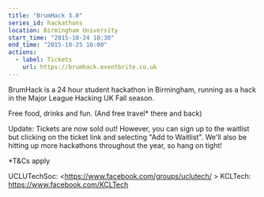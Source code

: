 ```yaml
---
title: "BrumHack 3.0"
series_id: hackathons
location: Birmingham University
start_time: "2015-10-24 10:30"
end_time: "2015-10-25 16:00"
actions:
  - label: Tickets
    url: https://brumhack.eventbrite.co.uk
---
```


BrumHack is a 24 hour student hackathon in Birmingham, running as a hack in the Major League Hacking UK Fall season.

Free food, drinks and fun. (And free travel* there and back)

Update: Tickets are now sold out! However, you can sign up to the waitlist but clicking on the ticket link and selecting "Add to Waitlist". We'll also be hitting up more hackathons throughout the year, so hang on tight!

\*T&Cs apply

UCLUTechSoc: <https://www.facebook.com/groups/uclutech/ >
KCLTech: <https://www.facebook.com/KCLTech>
